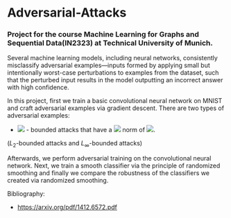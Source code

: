 # Adversarial-Attacks

### Project for the course Machine Learning for Graphs and Sequential Data(IN2323) at Technical University of Munich.

Several machine learning models, including neural networks, consistently misclassify adversarial examples—inputs formed by applying small but intentionally worst-case perturbations to examples from the dataset, such that the perturbed input results in the model outputting an incorrect answer with high confidence.

In this project, first we train a basic convolutional neural network on MNIST and craft adversarial examples via gradient descent. There are two types of adversarial examples: 
* <img src="https://render.githubusercontent.com/render/math?math=L_2"> - bounded attacks that have a <img src="https://render.githubusercontent.com/render/math?math=L_2"> norm of <img src="https://render.githubusercontent.com/render/math?math=\tilde{\mathbf{x}} - \mathbf{x} \|_2 = \epsilon$ with $\epsilon=5">.

($L_2$-bounded attacks and $L_\infty$-bounded attacks)



Afterwards, we perform adversarial training on the convolutional neural network. Next, we train a smooth classifier via the principle of randomized smoothing and finally we compare the robustness of the classifiers we created via randomized smoothing.

Bibliography:
* https://arxiv.org/pdf/1412.6572.pdf

